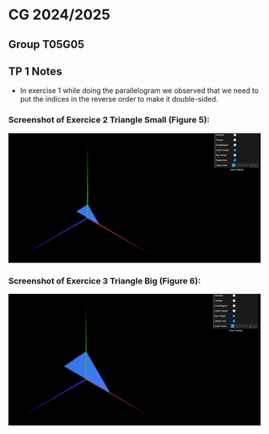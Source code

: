 # CG 2024/2025

## Group T05G05

## TP 1 Notes

- In exercise 1 while doing the parallelogram we observed that we need to put the indices in the reverse order to make it double-sided.

### Screenshot of Exercice 2 Triangle Small (Figure 5):

![Screenshot 1a Triangle Small](screenshots/cg-t05g05-tp1-1a.png)

### Screenshot of Exercice 3 Triangle Big (Figure 6):

![Screenshot 1b Triangle Big](screenshots/cg-t05g05-tp1-1b.png)